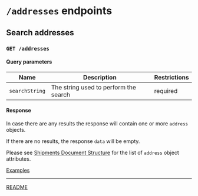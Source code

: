 # `/addresses` endpoints

## Search addresses
### `GET /addresses`

#### Query parameters

| Name           | Description                           | Restrictions |
|----------------|---------------------------------------|--------------|
| `searchString` | The string used to perform the search | required     |

#### Response

In case there are any results the response will contain one or more `address` objects.

If there are no results, the response `data` will be empty.

Please see [Shipments Document Structure](../Shipments/DocumentStructure.md) for the list of `address` object attributes.

[Examples](ExamplesSearch.md)

---

[README](../../../README.md)
